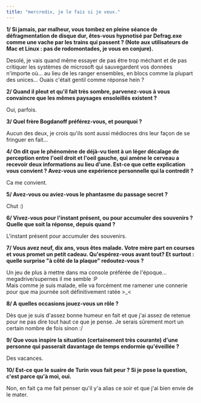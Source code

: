 ```yaml
---
title: "mercredix, je le fais si je veux."
---
```


**1/ Si jamais, par malheur, vous tombez en pleine séance de défragmentation de disque dur, êtes-vous hypnotisé par Defrag.exe comme une vache par les trains qui passent ? (Note aux utilisateurs de Mac et Linux : pas de rodomontades, je vous en conjure).**

Desolé, je vais quand même essayer de pas être trop méchant et de pas
critiquer les systèmes de microsoft qui sauvegardent vos données n'importe
où... au lieu de les ranger ensembles, en blocs comme la plupart des unices...
Ouais c'était gentil comme réponse hein ?

**2/ Quand il pleut et qu'il fait très sombre, parvenez-vous à vous convaincre que les mêmes paysages ensoleillés existent ?**

Oui, parfois.

**3/ Quel frère Bogdanoff préférez-vous, et pourquoi ?**

Aucun des deux, je crois qu'ils sont aussi médiocres dns leur façon de se
fringuer en fait...

**4/ On dit que le phénomène de déjà-vu tient à un léger décalage de perception entre l'oeil droit et l'oeil gauche, qui amène le cerveau a recevoir deux informations au lieu d'une. Est-ce que cette explication vous convient ? Avez-vous une expérience personnelle qui la contredit ?**

Ca me convient.

**5/ Avez-vous ou aviez-vous le phantasme du passage secret ?**

Chut :)

**6/ Vivez-vous pour l'instant présent, ou pour accumuler des souvenirs ? Quelle que soit la réponse, depuis quand ?**

L'instant présent pour accumuler des souvenirs.

**7/ Vous avez neuf, dix ans, vous êtes malade. Votre mère part en courses et vous promet un petit cadeau. Qu'espérez-vous avant tout? Et surtout : quelle surprise "à côté de la plaque" redoutez-vous ?**

Un jeu de plus à mettre dans ma console préférée de l'époque...
megadrive/supernes il me semble :P  
Mais comme je suis malade, elle va forcément me ramener une connerie pour que
ma journée soit définitivement ratée >_<

**8/ A quelles occasions jouez-vous un rôle ?**

Dès que je suis d'assez bonne humeur en fait et que j'ai assez de retenue pour
ne pas dire tout haut ce que je pense. Je serais sûrement mort un certain
nombre de fois sinon :/

**9/ Que vous inspire la situation (certainement très courante) d'une personne qui passerait davantage de temps endormie qu'éveillée ?**

Des vacances.

**10/ Est-ce que le suaire de Turin vous fait peur ? Si je pose la question, c'est parce qu'à moi, oui.**

Non, en fait ça me fait penser qu'il y'a alias ce soir et que j'ai bien envie
de le mater.

